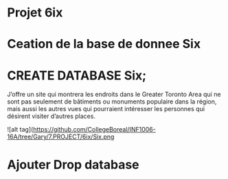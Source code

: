 # Projet 6ix 
# Ceation de la base de donnee Six 
# CREATE DATABASE Six; 

J’offre un site qui montrera les endroits dans le Greater Toronto Area 
qui ne sont pas seulement de bâtiments ou monuments populaire dans la 
région, mais aussi les autres vues qui pourraient intéresser les personnes 
qui désirent visiter d’autres places. 

![alt tag](https://github.com/CollegeBoreal/INF1006-16A/tree/Gary/7.PROJECT/6ix/Six.png

# Ajouter Drop database

